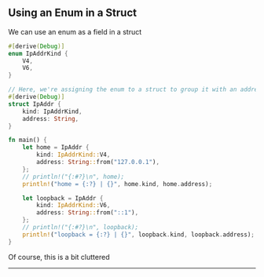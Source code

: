 ## Using an Enum in a Struct ##

We can use an enum as a field in a struct

```rust
#[derive(Debug)]
enum IpAddrKind {
    V4,
    V6,
}

// Here, we're assigning the enum to a struct to group it with an address
#[derive(Debug)]
struct IpAddr {
    kind: IpAddrKind,
    address: String,
}

fn main() {
    let home = IpAddr {
        kind: IpAddrKind::V4,
        address: String::from("127.0.0.1"),
    };
    // println!("{:#?}\n", home);
    println!("home = {:?} | {}", home.kind, home.address);

    let loopback = IpAddr {
        kind: IpAddrKind::V6,
        address: String::from("::1"),
    };
    // println!("{:#?}\n", loopback);
    println!("loopback = {:?} | {}", loopback.kind, loopback.address);
}
```

Of course, this is a bit cluttered

---
